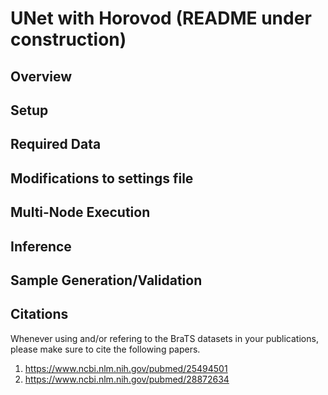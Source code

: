 # UNet with Horovod (README under construction)

## Overview

## Setup

## Required Data

## Modifications to settings file

## Multi-Node Execution

## Inference

## Sample Generation/Validation

## Citations

Whenever using and/or refering to the BraTS datasets in your publications, please make sure to cite the following papers.

1. https://www.ncbi.nlm.nih.gov/pubmed/25494501
2. https://www.ncbi.nlm.nih.gov/pubmed/28872634
